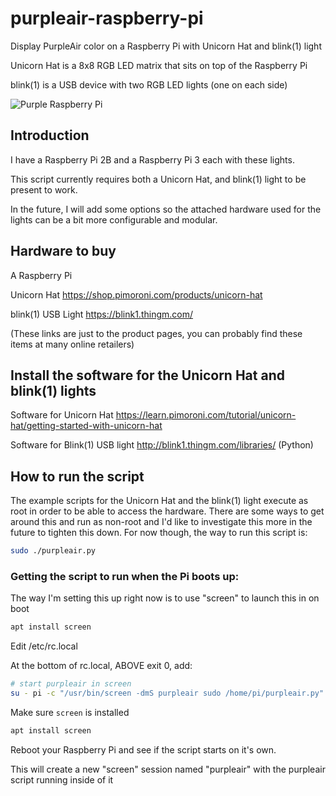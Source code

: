# purpleair-raspberry-pi
Display PurpleAir color on a Raspberry Pi with Unicorn Hat and blink(1) light

Unicorn Hat is a 8x8 RGB LED matrix that sits on top of the Raspberry Pi

blink(1) is a USB device with two RGB LED lights (one on each side)

![Purple Raspberry Pi](https://chriscarey.com/blog/wp-content/uploads/2020/09/purple-pi.png)

## Introduction
I have a Raspberry Pi 2B and a Raspberry Pi 3 each with these lights.

This script currently requires both a Unicorn Hat, and blink(1) light to be present to work.

In the future, I will add some options so the attached hardware used for the lights can be a bit more configurable and modular.

## Hardware to buy

A Raspberry Pi

Unicorn Hat https://shop.pimoroni.com/products/unicorn-hat

blink(1) USB Light https://blink1.thingm.com/

(These links are just to the product pages, you can probably find these items at many online retailers)

## Install the software for the Unicorn Hat and blink(1) lights

Software for Unicorn Hat
https://learn.pimoroni.com/tutorial/unicorn-hat/getting-started-with-unicorn-hat

Software for Blink(1) USB light
http://blink1.thingm.com/libraries/ (Python)

## How to run the script

The example scripts for the Unicorn Hat and the blink(1) light execute as root in order to be able to access the hardware.
There are some ways to get around this and run as non-root and I'd like to investigate this more in the future to tighten this down.
For now though, the way to run this script is:

```bash
sudo ./purpleair.py
```

### Getting the script to run when the Pi boots up:

The way I'm setting this up right now is to use "screen" to launch this in on boot

```bash
apt install screen
```

Edit /etc/rc.local

At the bottom of rc.local, ABOVE exit 0, add:

```bash
# start purpleair in screen
su - pi -c "/usr/bin/screen -dmS purpleair sudo /home/pi/purpleair.py"
```

Make sure `screen` is installed

```bash
apt install screen
```

Reboot your Raspberry Pi and see if the script starts on it's own.

This will create a new "screen" session named "purpleair" with the purpleair script running inside of it

